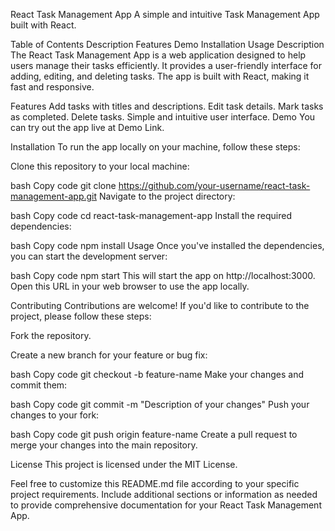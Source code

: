 React Task Management App
A simple and intuitive Task Management App built with React.

Table of Contents
Description
Features
Demo
Installation
Usage
Description
The React Task Management App is a web application designed to help users manage their tasks efficiently. It provides a user-friendly interface for adding, editing, and deleting tasks. The app is built with React, making it fast and responsive.

Features
Add tasks with titles and descriptions.
Edit task details.
Mark tasks as completed.
Delete tasks.
Simple and intuitive user interface.
Demo
You can try out the app live at Demo Link.

Installation
To run the app locally on your machine, follow these steps:

Clone this repository to your local machine:

bash
Copy code
git clone https://github.com/your-username/react-task-management-app.git
Navigate to the project directory:

bash
Copy code
cd react-task-management-app
Install the required dependencies:

bash
Copy code
npm install
Usage
Once you've installed the dependencies, you can start the development server:

bash
Copy code
npm start
This will start the app on http://localhost:3000. Open this URL in your web browser to use the app locally.

Contributing
Contributions are welcome! If you'd like to contribute to the project, please follow these steps:

Fork the repository.

Create a new branch for your feature or bug fix:

bash
Copy code
git checkout -b feature-name
Make your changes and commit them:

bash
Copy code
git commit -m "Description of your changes"
Push your changes to your fork:

bash
Copy code
git push origin feature-name
Create a pull request to merge your changes into the main repository.

License
This project is licensed under the MIT License.

Feel free to customize this README.md file according to your specific project requirements. Include additional sections or information as needed to provide comprehensive documentation for your React Task Management App.
